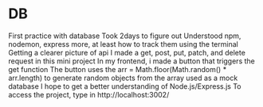 # DB
First practice with database
Took 2days to figure out
Understood npm, nodemon, express more, at least how to track them using the terminal
Getting a clearer picture of api
I made a get, post, put, patch, and delete request in this mini project
In my frontend, i made a button that triggers the get function
The button uses the arr = Math.floor(Math.random() * arr.length) to generate random objects from the array used as a mock database
I hope to get a better understanding of Node.js/Express.js
To access the project, type in http://localhost:3002/
